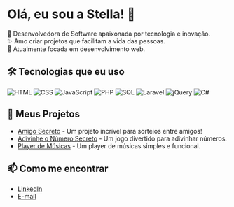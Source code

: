 # Olá, eu sou a Stella! 👋

🌌 Desenvolvedora de Software apaixonada por tecnologia e inovação.  
✨ Amo criar projetos que facilitam a vida das pessoas.  
🎯 Atualmente focada em desenvolvimento web.  

## 🛠️ Tecnologias que eu uso
![HTML](https://img.shields.io/badge/HTML5-E34F26?style=flat&logo=html5&logoColor=white)
![CSS](https://img.shields.io/badge/CSS3-1572B6?style=flat&logo=css3&logoColor=white)
![JavaScript](https://img.shields.io/badge/JavaScript-F7DF1E?style=flat&logo=javascript&logoColor=black)
![PHP](https://img.shields.io/badge/PHP-777BB4?style=flat&logo=php&logoColor=white)
![SQL](https://img.shields.io/badge/SQL-4479A1?style=flat&logo=sql&logoColor=white)
![Laravel](https://img.shields.io/badge/Laravel-FF2D20?style=flat&logo=laravel&logoColor=white)
![jQuery](https://img.shields.io/badge/jQuery-0769AD?style=flat&logo=jquery&logoColor=white)
![C#](https://img.shields.io/badge/C%23-239120?style=flat&logo=c-sharp&logoColor=white)

## 🌟 Meus Projetos
- [Amigo Secreto](https://stellag2003.github.io/AmigoSecreto/) - Um projeto incrível para sorteios entre amigos!
- [Adivinhe o Número Secreto](https://stellag2003.github.io/AdivinheONumeroSecreto/) - Um jogo divertido para adivinhar números.
- [Player de Músicas](https://stellag2003.github.io/PlayerMusicas/) - Um player de músicas simples e funcional.

## 📫 Como me encontrar
- [LinkedIn](https://www.linkedin.com/in/stella-goncalves-mendonca)
- [E-mail](mailto.stellagmendonca@gmail.com)

